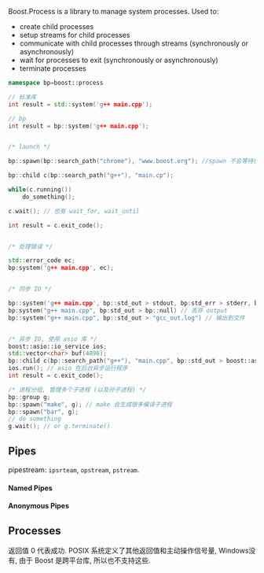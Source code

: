Boost.Process is a library to manage system processes. Used to:

- create child processes
- setup streams for child processes
- communicate with child processes through streams (synchronously or asynchronously)
- wait for processes to exit (synchronously or asynchronously)
- terminate processes

```cpp
namespace bp=boost::process 

// 标准库
int result = std::system('g++ main.cpp');

// bp
int result = bp::system('g++ main.cpp'); 


/* launch */

bp::spawn(bp::search_path("chrome"), "www.boost.org"); //spawn 不会等待信号值返回, 直接分离进程.

bp::child c(bp::search_path("g++"), "main.cp");

while(c.running())
	do_something();

c.wait(); // 也有 wait_for, wait_until

int result = c.exit_code();


/* 处理错误 */

std::error_code ec;
bp:system('g++ main.cpp', ec);


/* 同步 IO */

bp::system('g++ main.cpp', bp::std_out > stdout, bp:std_err > stderr, bp::std_in < stdin);
bp:system("g++ main.cpp", bp:std_out > bp::null) // 丢弃 output
bp::system("g++ main.cpp", bp::std_out > "gcc_out.log") // 输出到文件


/* 异步 IO, 使用 asio 库 */
boost::asio::io_service ios;
std::vector<char> buf(4096);
bp::child c(bp::search_path("g++"), "main.cpp", bp::std_out > boost::asio::buffer(buf), ios);
ios.run(); // asio 在后台异步运行程序
int result = c.exit_code();

/* 进程分组, 管理多个子进程 (以及孙子进程) */
bp::group g;
bp::spawn("make", g); // make 会生成很多编译子进程
bp::spawn("bar", g);
// do something
g.wait(); // or g.terminate()

```

## Pipes

pipestream: `ipsrteam`, `opstream`, `pstream`.

#### Named Pipes

#### Anonymous Pipes

## Processes

返回值 0 代表成功. POSIX 系统定义了其他返回值和主动操作信号量, Windows没有, 由于 Boost 是跨平台库, 所以也不支持这些.